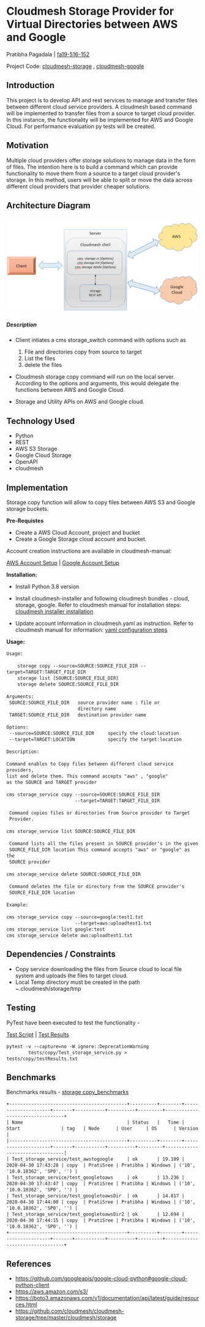 # Cloudmesh Storage Provider for Virtual Directories between  AWS and Google

Pratibha Pagadala |  [fa19-516-152](https://github.com/cloudmesh-community/fa19-516-152)

Project Code: 
[cloudmesh-storage](https://github.com/prati-mp/cloudmesh-storage) ,
[cloudmesh-google](https://github.com/prati-mp/cloudmesh-google)

## Introduction

This project is to develop API and rest services to manage and transfer
files between different cloud service providers. A cloudmesh based
command will be implemented to transfer files from a source to target
cloud provider. In this instance, the functionality will be implemented
for AWS and Google Cloud. For performance evaluation py tests will be
created.

## Motivation

 Multiple cloud providers offer storage solutions to manage data in the
 form of files. The intention here is to build a command which can
 provide functionality to move them from a source to a target cloud
 provider's storage. In this method, users will be able to split or move
 the data across different cloud providers that provider cheaper
 solutions.

## Architecture Diagram

![Architecture](images/architecture2.png)

##### Description

* Client intiates a cms storage_switch command with options such as
 
  1. File and directories copy from source to target
  2. List the files
  3. delete the files
  
* Cloudmesh storage copy command will run on the local server.
  According to the options and arguments, this would delegate the
  functions between AWS and Google Cloud.

* Storage and Utility APIs on AWS and Google cloud.   

## Technology Used

* Python
* REST
* AWS S3 Storage
* Google Cloud Storage
* OpenAPI
* cloudmesh

## Implementation

Storage copy function will allow to copy files between AWS S3 and Google storage buckets. 

**Pre-Requistes**
* Create a AWS Cloud Account, project and bucket 
* Create a Google Storage cloud account and bucket.

Account creation instructions are available in cloudmesh-manual:

[AWS Account Setup](https://cloudmesh.github.io/cloudmesh-manual/accounts/aws.html) | 
[Google Account Setup](https://cloudmesh.github.io/cloudmesh-manual/accounts/google/account.html)

**Installation:**
* Install Python 3.8 version
* Install cloudmesh-installer and following cloudmesh bundles - cloud, storage, google.
Refer to cloudmesh manual for installation steps: [cloudmesh installer installation](https://cloudmesh.github.io/cloudmesh-manual/installation/install-dev.html)

* Update account information in cloudmesh.yaml as instruction. Refer to cloudmesh manual for information: [yaml configuration steps](https://cloudmesh.github.io/cloudmesh-manual/configuration/configuration.html?highlight=cloudmesh%20yaml)

**Usage:**

````
Usage:

    storage copy --source=SOURCE:SOURCE_FILE_DIR --target=TARGET:TARGET_FILE_DIR
    storage list [SOURCE:SOURCE_FILE_DIR] 
    storage delete SOURCE:SOURCE_FILE_DIR 
    
Arguments:
 SOURCE:SOURCE_FILE_DIR   source provider name : file or 
                          directory name
 TARGET:SOURCE_FILE_DIR   destination provider name

Options:
 --source=SOURCE:SOURCE_FILE_DIR     specify the cloud:location
 --target=TARGET:LOCATION            specify the target:location

Description:

Command enables to Copy files between different cloud service providers,
list and delete them. This command accepts "aws" , "google" 
as the SOURCE and TARGET provider

cms storage_service copy --source=SOURCE:SOURCE_FILE_DIR 
                         --target=TARGET:TARGET_FILE_DIR
 
 Command copies files or directories from Source provider to Target
 Provider.

cms storage_service list SOURCE:SOURCE_FILE_DIR

 Command lists all the files present in SOURCE provider's in the given
 SOURCE_FILE_DIR location This command accepts "aws" or "google" as the
 SOURCE provider

cms storage_service delete SOURCE:SOURCE_FILE_DIR

 Command deletes the file or directory from the SOURCE provider's
 SOURCE_FILE_DIR location

Example:

cms storage_service copy --source=google:test1.txt 
                         --target=aws:uploadtest1.txt
cms storage_service list google:test
cms storage_service delete aws:uploadtest1.txt

````
## Dependencies / Constraints

* Copy service downloading the files from Source cloud to local file system and uploads the files to target cloud.
* Local Temp directory must be created in the path ~.cloudmesh/storage/tmp

## Testing

PyTest have been executed to test the functionality -
 
 [Test Script](https://github.com/prati-mp/cloudmesh-storage/blob/master/tests/copy/Test_storage_service.py) | [Test Results](https://github.com/prati-mp/cloudmesh-storage/blob/master/tests/copy/testResults.txt)

```
pytest -v --capture=no -W ignore::DeprecationWarning 
        tests/copy/Test_storage_service.py >  tests/copy/testResults.txt
```
## Benchmarks

Benchmarks results - [storage copy_benchmarks](https://github.com/prati-mp/cloudmesh-storage/blob/master/tests/copy/testResults.txt)

```
+-------------------------------------------+----------+--------+---------------------+-------+-----------+----------+---------+---------------------------------+
| Name                                      | Status   |   Time | Start               | tag   | Node      | User     | OS      | Version                         |
|-------------------------------------------+----------+--------+---------------------+-------+-----------+----------+---------+---------------------------------|
| Test_storage_service/test_awstogoogle     | ok       | 19.109 | 2020-04-30 17:43:28 | copy  | PratiSree | Pratibha | Windows | ('10', '10.0.18362', 'SP0', '') |
| Test_storage_service/test_googletoaws     | ok       | 13.236 | 2020-04-30 17:43:47 | copy  | PratiSree | Pratibha | Windows | ('10', '10.0.18362', 'SP0', '') |
| Test_storage_service/test_googletoawsDir  | ok       | 14.817 | 2020-04-30 17:44:00 | copy  | PratiSree | Pratibha | Windows | ('10', '10.0.18362', 'SP0', '') |
| Test_storage_service/test_googletoawsDir2 | ok       | 12.694 | 2020-04-30 17:44:15 | copy  | PratiSree | Pratibha | Windows | ('10', '10.0.18362', 'SP0', '') |
+-------------------------------------------+----------+--------+---------------------+-------+-----------+----------+---------+---------------------------------+
```

## References

* <https://github.com/googleapis/google-cloud-python#google-cloud-python-client>
* <https://aws.amazon.com/s3/>
* <https://boto3.amazonaws.com/v1/documentation/api/latest/guide/resources.html>
* <https://github.com/cloudmesh/cloudmesh-storage/tree/master/cloudmesh/storage>

